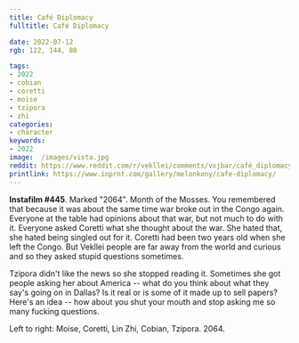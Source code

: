```yaml
---
title: Café Diplomacy
fulltitle: Café Diplomacy

date: 2022-07-12
rgb: 122, 144, 80

tags:
- 2022
- cobian
- coretti
- moise
- tzipora
- zhi
categories:
- character
keywords:
- 2022
image:  /images/vista.jpg
reddit: https://www.reddit.com/r/vekllei/comments/vxjbar/café_diplomacy/
printlink: https://www.inprnt.com/gallery/melonkony/cafe-diplomacy/
---
```


**Instafilm #445**. Marked "2064". Month of the Mosses. You remembered that because it was about the same time war broke out in the Congo again. Everyone at the table had opinions about that war, but not much to do with it. Everyone asked Coretti what she thought about the war. She hated that, she hated being singled out for it. Coretti had been two years old when she left the Congo. But Vekllei people are far away from the world and curious and so they asked stupid questions sometimes.

Tzipora didn't like the news so she stopped reading it. Sometimes she got people asking her about America -- what do you think about what they say's going on in Dallas? Is it real or is some of it made up to sell papers? Here's an idea -- how about you shut your mouth and stop asking me so many fucking questions.

Left to right: Moise, Coretti, Lin Zhi, Cobian, Tzipora. 2064.